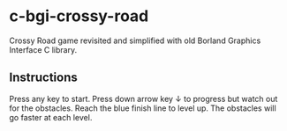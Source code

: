 # c-bgi-crossy-road
Crossy Road game revisited and simplified with old Borland Graphics Interface C library.

## Instructions
Press any key to start. Press down arrow key &darr; to progress but watch out for the obstacles. Reach the blue finish line to level up. The obstacles will go faster at each level.
